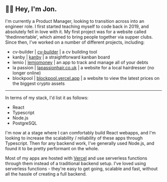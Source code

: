 ## 👋🏼 Hey, I'm Jon.


I'm currently a Product Manager, looking to transition across into an engineer role. I first started teaching myself to code back in 2019, and absolutely fell in love with it. My first project was for a website called 'thedinnertable', which aimed to bring people together via supper clubs. Since then, I've worked on a number of different projects, including:

- cv-builder | [cv-builder](https://cv-builder.app) | a cv building tool
- kanby | [kanby](https://kanby.vercel.app) | a straightforward kanban board
- lemio | [lemiomoney](https://lemio-rho.vercel.app) | an app to track and manage all of your debts
- la passion | [lapassionhair.co.uk](http://lapassionhair.co.uk) | a website for a local hairdresser (no longer online)
- blockpool | [blockpool.vercel.app](https://blockpool.vercel.app) | a website to view the latest prices on the biggest crypto assets

***

In terms of my stack, I'd list it as follows:

- React
- Typescript
- Node.js
- PostgreSQL

I'm now at a stage where I can comfortably build React webapps, and I'm looking to increase the scalability / reliability of these apps through Typescript. Then for any backend work, I've generally used Node.js, and found it to be pretty performant on the whole. 

Most of my apps are hosted with [Vercel](https://vercel.com) and use serverless functions through them instead of a traditional backend setup. I've loved using serverless functions - they're easy to get going, scalable and fast, without all the hassle of creating a full backend.
